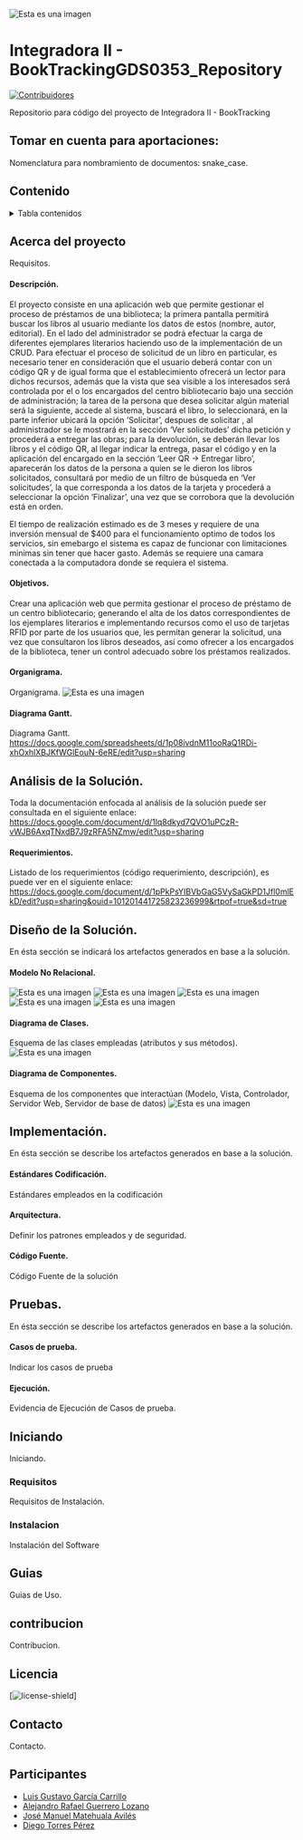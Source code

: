 ![Esta es una imagen](https://diegotorresp.github.io/resources/bt.png)
# Integradora II - BookTrackingGDS0353_Repository
[![Contribuidores][contribuidores-shield]][contributors-url]

Repositorio para código del proyecto de Integradora II - BookTracking

## Tomar en cuenta para aportaciones:
Nomenclatura para nombramiento de documentos: snake_case.

## Contenido
<details>
  <summary>Tabla contenidos</summary>
  <ol>
    <li>
      <a href="#acerca-del-proyecto">Acerca del Proyecto</a>
      <ul>
        <li><a href="#descripción">Descripción</a></li>
        <li><a href="#objetivos">Objetivos</a></li>
        <li><a href="#organigrama">Organigrama</a></li>
        <li><a href="#diagrama-gantt">Diagrama Gantt</a></li>
      </ul>
    </li>
    <li>
      <a href="#análisis-de-la-solución">Análisis de la Solución</a>
      <ul>
        <li><a href="#requerimientos">Requerimientos</a></li>
      </ul>
    </li>
    <li>
      <a href="#diseño-de-la-solución">Diseño de la Solución</a>
      <ul>
        <li><a href="#modelo-relacional">Modelo Relacional</a></li>
        <li><a href="#diagrama-de-clases">Diagrama de Clases</a></li>
        <li><a href="#diagrama-de-componentes">Diagrama de Componentes</a></li>
      </ul>
    </li>    
    <li>
      <a href="#implementación">Implementación</a>
      <ul>
        <li><a href="#estándares-codificación">Estándares Codificación</a></li>
        <li><a href="#arquitectura">Arquitectura</a></li>
        <li><a href="#código-fuente">Código Fuente</a></li>
      </ul>
    </li>      
    <li>
      <a href="#pruebas">Pruebas</a>
      <ul>
        <li><a href="#casos-de-prueba">Casos de prueba</a></li>
        <li><a href="#ejecución">Ejecución</a></li>
      </ul>
    </li>       
    <li><a href="#guias">Guias</a></li>
    <li><a href="#contribucion">Contribución</a></li>
    <li><a href="#licencia">licencia</a></li>
    <li><a href="#contacto">Contacto</a></li>
    <li><a href="#participantes">Participantes</a></li>
  </ol>
</details>

<!-- Acerca del proyecto -->
## Acerca del proyecto
Requisitos.

<!-- Descripción -->
#### Descripción.
El proyecto consiste en una aplicación web que permite gestionar el proceso de préstamos de una biblioteca; la primera pantalla permitirá buscar los libros al usuario mediante los datos de estos (nombre, autor, editorial). En el lado del administrador se podrá efectuar la carga de diferentes ejemplares literarios haciendo uso de la implementación de un CRUD. Para efectuar el proceso de solicitud de un libro en particular, es necesario tener en consideración que el usuario deberá contar con un código QR y de igual forma que el establecimiento ofrecerá un lector para dichos recursos, además que la vista que sea visible a los interesados será controlada por el o los encargados del centro bibliotecario bajo una sección de administración; la tarea de la persona que desea solicitar algún material será la siguiente, accede al sistema, buscará el libro, lo seleccionará, en la parte inferior ubicará la opción ‘Solicitar’, despues de solicitar , al administrador se le mostrará en la sección ‘Ver solicitudes’ dicha petición y procederá a entregar las obras; para la devolución, se deberán llevar los libros y el código QR, al llegar indicar la entrega, pasar el código y en la aplicación del encargado en la sección ‘Leer QR -> Entregar libro’, aparecerán los datos de la persona a quien se le dieron los libros solicitados, consultará por medio de un filtro de búsqueda en ‘Ver solicitudes’, la que corresponda a los datos de la tarjeta y procederá a seleccionar la opción ‘Finalizar’, una vez que se corrobora que la devolución está en orden.

El tiempo de realización estimado es de 3 meses y requiere de una inversión mensual de $400 para el funcionamiento optimo de todos los servicios, sin emebargo el sistema es capaz de funcionar con limitaciones minimas sin tener que hacer gasto. Además se requiere una camara conectada a la computadora donde se requiera el sistema.

<!-- Objetivos -->
#### Objetivos.
Crear una aplicación web que permita gestionar el proceso de préstamo de un centro bibliotecario; generando el alta de los datos correspondientes de los ejemplares literarios e implementando recursos como el uso de tarjetas RFID por parte de los usuarios que, les permitan generar la solicitud, una vez que consultaron los libros deseados, así como ofrecer a los encargados de la biblioteca, tener un control adecuado sobre los préstamos realizados. 

<!-- Organigrama -->
#### Organigrama.
Organigrama.
![Esta es una imagen](https://diegotorresp.github.io/resources/Organigrama.png)

<!-- Diagrama Gantt -->
#### Diagrama Gantt.
Diagrama Gantt.
https://docs.google.com/spreadsheets/d/1p08ivdnM11ooRaQ1RDi-xhOxhlXBJKfWGlEouN-6eRE/edit?usp=sharing

<!-- Análisis del proyecto -->
## Análisis de la Solución.
Toda la documentación enfocada al análisis de la solución puede ser consultada en el siguiente enlace:
https://docs.google.com/document/d/1lq8dkyd7QVO1uPCzR-vWJB6AxqTNxdB7J9zRFA5NZmw/edit?usp=sharing

<!-- Requerimientos -->
#### Requerimientos.
Listado de los requerimientos (código requerimiento, descripción), es puede ver en el siguiente enlace:
https://docs.google.com/document/d/1pPkPsYIBVbGaG5VySaGkPD1Jfl0mlEkD/edit?usp=sharing&ouid=101201441725823236999&rtpof=true&sd=true

<!-- Diseño del proyecto -->
## Diseño de la Solución.
En ésta sección se indicará los artefactos generados en base a la solución.

<!-- Modelo Relacional -->
#### Modelo No Relacional.
![Esta es una imagen](https://diegotorresp.github.io/resources/nosql1.jpg)
![Esta es una imagen](https://diegotorresp.github.io/resources/nosql2.jpg)
![Esta es una imagen](https://diegotorresp.github.io/resources/nosql3.jpg)
![Esta es una imagen](https://diegotorresp.github.io/resources/nosql4.jpg)
![Esta es una imagen](https://diegotorresp.github.io/resources/nosql5.jpg)
<!-- Diagrama de Clases -->
#### Diagrama de Clases.
Esquema de las clases empleadas (atributos y sus métodos).
![Esta es una imagen](https://diegotorresp.github.io/resources/DiagramaBookTracking%20(1).png)

<!-- Diagrama de Componentes -->
#### Diagrama de Componentes.
Esquema de los componentes que interactúan (Modelo, Vista, Controlador, Servidor Web, Servidor de base de datos)
![Esta es una imagen](https://diegotorresp.github.io/resources/Diagrama%20de%20Componentes%20BookTracking.png)

<!-- Implementación del proyecto -->
## Implementación.
En ésta sección se describe  los artefactos generados en base a la solución.

<!-- Estándares de Codificación -->
#### Estándares Codificación.
Estándares empleados en la codificación

<!-- Arquitectura MVC y Middleware -->
#### Arquitectura.
Definir los patrones empleados y de seguridad.

<!-- Código Fuente -->
#### Código Fuente.
Código Fuente de la solución


<!-- Pruebas proyecto -->
## Pruebas.
En ésta sección se describe  los artefactos generados en base a la solución.

<!-- Casos de prueba -->
#### Casos de prueba.
Indicar los casos de prueba

<!-- Ejecución Casos de prueba -->
#### Ejecución.
Evidencia de Ejecución de Casos de prueba.


<!-- Iniciando -->
## Iniciando
Iniciando.

<!-- Requisitos -->
### Requisitos
Requisitos de Instalación.

<!-- Instalación -->
### Instalacion
Instalación del Software


## Guias
Guias de Uso.

## contribucion
Contribucion.

## Licencia
[![license-shield]]


## Contacto
Contacto.

## Participantes

* [Luis Gustavo García Carrillo](https://github.com/LuisGusDev)
* [Alejandro Rafael Guerrero Lozano](https://github.com/alejandro026)
* [José Manuel Matehuala Avilés](https://github.com/ManuelAvil)
* [Diego Torres Pérez](https://github.com/DiegoTorresP)



[contribuidores-shield]: https://img.shields.io/github/contributors/DiegoTorresP/BookTrackingGDS0353_Repository.svg?style=for-the-badge
[contributors-url]: https://github.com/DiegoTorresP/BookTrackingGDS0353_Repository/graphs/contributors
[license-shield]:https://img.shields.io/github/license/DiegoTorresP/BookTrackingGDS0353_Repository?logo=github&logoColor=green 
